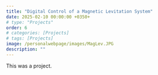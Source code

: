 ```yaml
---
title: "Digital Control of a Magnetic Levitation System"
date: 2025-02-10 00:00:00 +0350+
# type: "Projects"
order: 6
# categories: [Projects]
# tags: [Projects]
image: /personalwebpage/images/MagLev.JPG
description: ""
---
```


This was a project.
